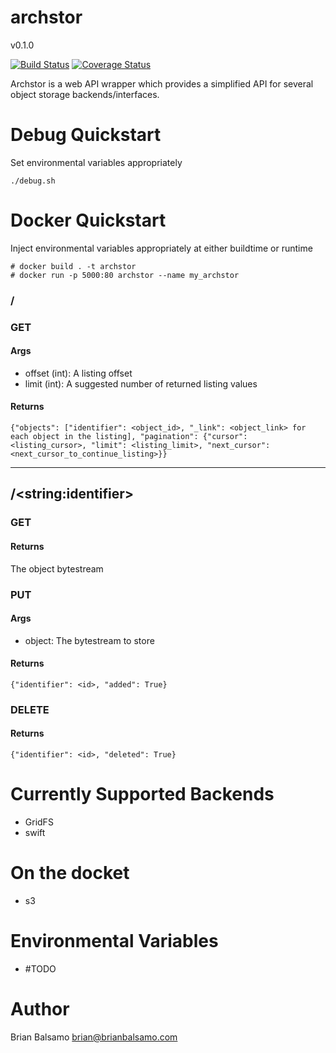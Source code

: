 # archstor

v0.1.0

[![Build Status](https://travis-ci.org/bnbalsamo/archstor.svg?branch=master)](https://travis-ci.org/bnbalsamo/archstor) [![Coverage Status](https://coveralls.io/repos/github/bnbalsamo/archstor/badge.svg?branch=master)](https://coveralls.io/github/bnbalsamo/archstor?branch=master)

Archstor is a web API wrapper which provides a simplified API for several object storage backends/interfaces.

# Debug Quickstart
Set environmental variables appropriately
```
./debug.sh
```

# Docker Quickstart
Inject environmental variables appropriately at either buildtime or runtime
```
# docker build . -t archstor
# docker run -p 5000:80 archstor --name my_archstor
```

### /
### GET
#### Args
- offset (int): A listing offset
- limit (int): A suggested number of returned listing values
#### Returns
```{"objects": ["identifier": <object_id>, "_link": <object_link> for each object in the listing], "pagination": {"cursor": <listing_cursor>, "limit": <listing_limit>, "next_cursor": <next_cursor_to_continue_listing>}}```

---

## /\<string:identifier\>
### GET
#### Returns
The object bytestream
### PUT
#### Args
- object: The bytestream to store
#### Returns
```{"identifier": <id>, "added": True}```
### DELETE
#### Returns
```{"identifier": <id>, "deleted": True}```

# Currently Supported Backends

- GridFS
- swift

# On the docket

- s3


# Environmental Variables
* #TODO


# Author
Brian Balsamo <brian@brianbalsamo.com>
